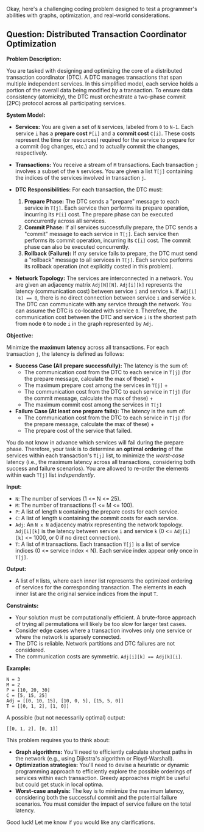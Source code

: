 Okay, here's a challenging coding problem designed to test a programmer's abilities with graphs, optimization, and real-world considerations.

## Question: Distributed Transaction Coordinator Optimization

**Problem Description:**

You are tasked with designing and optimizing the core of a distributed transaction coordinator (DTC). A DTC manages transactions that span multiple independent services.  In this simplified model, each service holds a portion of the overall data being modified by a transaction. To ensure data consistency (atomicity), the DTC must orchestrate a two-phase commit (2PC) protocol across all participating services.

**System Model:**

*   **Services:** You are given a set of `N` services, labeled from `0` to `N-1`. Each service `i` has a **prepare cost** `P[i]` and a **commit cost** `C[i]`. These costs represent the time (or resources) required for the service to prepare for a commit (log changes, etc.) and to actually commit the changes, respectively.
*   **Transactions:** You receive a stream of `M` transactions. Each transaction `j` involves a subset of the `N` services. You are given a list `T[j]` containing the indices of the services involved in transaction `j`.
*   **DTC Responsibilities:** For each transaction, the DTC must:

    1.  **Prepare Phase:**  The DTC sends a "prepare" message to each service in `T[j]`. Each service then performs its prepare operation, incurring its `P[i]` cost. The prepare phase can be executed concurrently across all services.
    2.  **Commit Phase:** If all services successfully prepare, the DTC sends a "commit" message to each service in `T[j]`. Each service then performs its commit operation, incurring its `C[i]` cost. The commit phase can also be executed concurrently.
    3.  **Rollback (Failure):** If *any* service fails to prepare, the DTC must send a "rollback" message to all services in `T[j]`. Each service performs its rollback operation (not explicitly costed in this problem).
*   **Network Topology:** The services are interconnected in a network. You are given an adjacency matrix `Adj[N][N]`. `Adj[i][k]` represents the latency (communication cost) between service `i` and service `k`.  If `Adj[i][k] == 0`, there is no direct connection between service `i` and service `k`. The DTC can communicate with any service through the network. You can assume the DTC is co-located with service `0`. Therefore, the communication cost between the DTC and service `i` is the shortest path from node `0` to node `i` in the graph represented by `Adj`.

**Objective:**

Minimize the **maximum latency** across all transactions. For each transaction `j`, the latency is defined as follows:

*   **Success Case (All prepare successfully):** The latency is the sum of:
    *   The communication cost from the DTC to each service in `T[j]` (for the prepare message, calculate the max of these) +
    *   The maximum prepare cost among the services in `T[j]` +
    *   The communication cost from the DTC to each service in `T[j]` (for the commit message, calculate the max of these) +
    *   The maximum commit cost among the services in `T[j]`
*   **Failure Case (At least one prepare fails):** The latency is the sum of:
    *   The communication cost from the DTC to each service in `T[j]` (for the prepare message, calculate the max of these) +
    *   The prepare cost of the service that failed.

You do not know in advance which services will fail during the prepare phase. Therefore, your task is to determine an **optimal ordering** of the services within each transaction's `T[j]` list, to minimize the *worst-case* latency (i.e., the maximum latency across all transactions, considering both success and failure scenarios). You are allowed to re-order the elements within each `T[j]` list *independently*.

**Input:**

*   `N`: The number of services (1 <= N <= 25).
*   `M`: The number of transactions (1 <= M <= 100).
*   `P`: A list of length `N` containing the prepare costs for each service.
*   `C`: A list of length `N` containing the commit costs for each service.
*   `Adj`: An `N x N` adjacency matrix representing the network topology. `Adj[i][k]` is the latency between service `i` and service `k` (0 <= `Adj[i][k]` <= 1000, or 0 if no direct connection).
*   `T`: A list of `M` transactions. Each transaction `T[j]` is a list of service indices (0 <= service index < N). Each service index appear only once in `T[j]`.

**Output:**

*   A list of `M` lists, where each inner list represents the optimized ordering of services for the corresponding transaction. The elements in each inner list are the original service indices from the input `T`.

**Constraints:**

*   Your solution must be computationally efficient. A brute-force approach of trying all permutations will likely be too slow for larger test cases.
*   Consider edge cases where a transaction involves only one service or where the network is sparsely connected.
*   The DTC is reliable. Network partitions and DTC failures are not considered.
*   The communication costs are symmetric. `Adj[i][k] == Adj[k][i]`.

**Example:**

```
N = 3
M = 2
P = [10, 20, 30]
C = [5, 15, 25]
Adj = [[0, 10, 15], [10, 0, 5], [15, 5, 0]]
T = [[0, 1, 2], [1, 0]]
```

A possible (but not necessarily optimal) output:

```
[[0, 1, 2], [0, 1]]
```

This problem requires you to think about:

*   **Graph algorithms:** You'll need to efficiently calculate shortest paths in the network (e.g., using Dijkstra's algorithm or Floyd-Warshall).
*   **Optimization strategies:** You'll need to devise a heuristic or dynamic programming approach to efficiently explore the possible orderings of services within each transaction.  Greedy approaches might be useful but could get stuck in local optima.
*   **Worst-case analysis:**  The key is to minimize the maximum latency, considering both the successful commit and the potential failure scenarios. You must consider the impact of service failure on the total latency.

Good luck! Let me know if you would like any clarifications.
